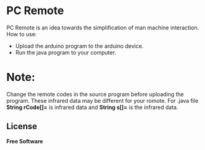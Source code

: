# PC Remote

PC Remote is an idea towards the simplification of man machine interaction.
How to use:
* Upload the arduino program to the arduino device.
* Run the java program to your computer.

# Note:
Change the remote codes in the source program before uploading the program. These infrared data may be different for your romote. 
For .java file **String rCode[]=** is infrared data and **String s[]=** is the infrared data.

License
----
**Free Software**

